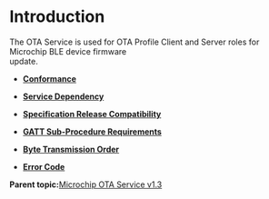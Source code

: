 # Introduction

The OTA Service is used for OTA Profile Client and Server roles for Microchip BLE device firmware<br /> update.

-   **[Conformance](GUID-4AB2996B-F714-4AC6-B13A-232AE4D5AEC7.md)**  

-   **[Service Dependency](GUID-3E801860-C4B6-4436-8EB4-7A89131B8067.md)**  

-   **[Specification Release Compatibility](GUID-790E181C-615F-4D06-B20B-9756FBC5D0D6.md)**  

-   **[GATT Sub-Procedure Requirements](GUID-A32FDFB3-83E6-4EF0-A462-52A638A4F43A.md)**  

-   **[Byte Transmission Order](GUID-F76D628B-DB74-4992-A1DE-61A2FCCE2AB3.md)**  

-   **[Error Code](GUID-8104EBA7-9D5B-4926-A32F-4C6A4E3603D4.md)**  


**Parent topic:**[Microchip OTA Service v1.3](GUID-ADB0AB34-DEE4-4107-8618-C3FBA1CDDDA1.md)

